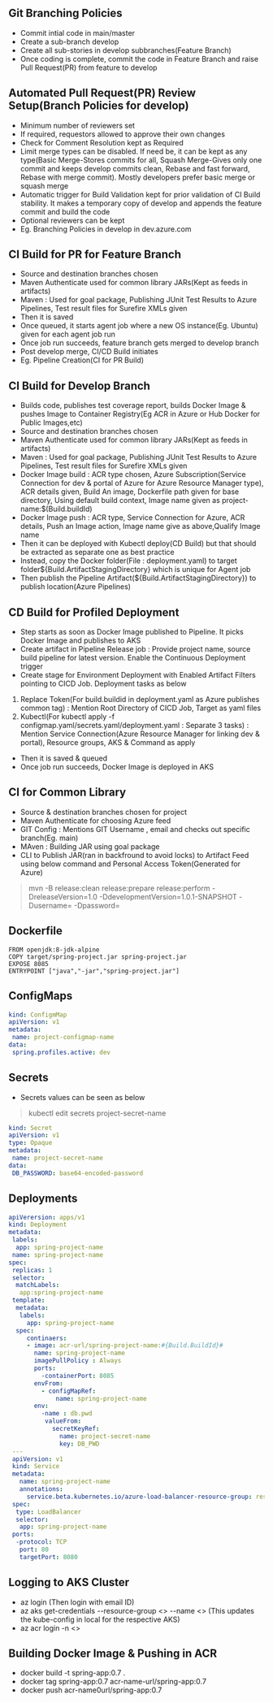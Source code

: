 ## Git Branching Policies
* Commit intial code in main/master
* Create a sub-branch develop
* Create all sub-stories in develop subbranches(Feature Branch)
* Once coding is complete, commit the code in Feature Branch and raise Pull Request(PR) from feature to develop

## Automated Pull Request(PR) Review Setup(Branch Policies for develop)
* Minimum number of reviewers set
* If required, requestors allowed to approve their own changes
* Check for Comment Resolution kept as Required
* Limit merge types can be disabled. If need be, it can be kept as any type(Basic Merge-Stores commits for all, Squash Merge-Gives only one commit and keeps develop commits clean, Rebase and fast forward, Rebase with merge commit). Mostly developers prefer basic merge or squash merge
* Automatic trigger for Build Validation kept for prior validation of CI Build stability. It makes a temporary copy of develop and appends the feature commit and build the code
* Optional reviewers can be kept
* Eg. Branching Policies in develop in dev.azure.com

## CI Build for PR for Feature Branch
* Source and destination branches chosen
* Maven Authenticate used for common library JARs(Kept as feeds in artifacts)
* Maven : Used for goal package, Publishing JUnit Test Results to Azure Pipelines, Test result files for Surefire XMLs given
* Then it is saved
* Once queued, it starts agent job where a new OS instance(Eg. Ubuntu) given for each agent job run
* Once job run succeeds, feature branch gets merged to develop branch
* Post develop merge, CI/CD Build initiates
* Eg. Pipeline Creation(CI for PR Build)

## CI Build for Develop Branch
* Builds code, publishes test coverage report, builds Docker Image & pushes Image to Container Registry(Eg ACR in Azure or Hub Docker for Public Images,etc)
* Source and destination branches chosen
* Maven Authenticate used for common library JARs(Kept as feeds in artifacts)
* Maven : Used for goal package, Publishing JUnit Test Results to Azure Pipelines, Test result files for Surefire XMLs given
* Docker Image build : ACR type chosen, Azure Subscription(Service Connection for dev & portal of Azure for Azure Resource Manager type), ACR details given, Build An image, Dockerfile path given for base directory, Using default build context, Image name given as project-name:$(Build.buildId)
* Docker Image push : ACR type, Service Connection for Azure, ACR details, Push an Image action, Image name give as above,Qualify Image name
* Then it can be deployed with Kubectl deploy(CD Build) but that should be extracted as separate one as best practice
* Instead, copy the Docker folder(File : deployment.yaml) to target folder${Build.ArtifactStagingDirectory} which is unique for Agent job
* Then publish the Pipeline Artifact(${Build.ArtifactStagingDirectory}) to publish location(Azure Pipelines)
 
## CD Build for Profiled Deployment
* Step starts as soon as Docker Image published to Pipeline. It picks Docker Image and publishes to AKS
* Create artifact in Pipeline Release job : Provide project name, source build pipeline for latest version. Enable the Continuous Deployment trigger
* Create stage for Environment Deployment with Enabled Artifact Filters pointing to CICD Job. Deployment tasks as below
1. Replace Token(For build.buildid in deployment.yaml as Azure publishes common tag) : Mention Root Directory of CICD Job, Target as yaml files
2. Kubectl(For kubectl apply -f configmap.yaml/secrets.yaml/deployment.yaml : Separate 3 tasks) : Mention Service Connection(Azure Resource Manager for linking dev & portal), Resource groups, AKS & Command as apply
* Then it is saved & queued
* Once job run succeeds, Docker Image is deployed in AKS

## CI for Common Library
* Source & destination branches chosen for project
* Maven Authenticate for choosing Azure feed
* GIT Config : Mentions GIT Username , email and checks out specific branch(Eg. main)
* MAven : Building JAR using goal package
* CLI to Publish JAR(ran in backfround to avoid locks) to Artifact Feed using below command and Personal Access Token(Generated for Azure)
> mvn -B release:clean release:prepare release:perform -DreleaseVersion=1.0 -DdevelopmentVersion=1.0.1-SNAPSHOT -Dusername=<MY-USERNAME> -Dpassword=<MY-PAT>

## Dockerfile

```text
FROM openjdk:8-jdk-alpine
COPY target/spring-project.jar spring-project.jar
EXPOSE 8085
ENTRYPOINT ["java","-jar","spring-project.jar"]
```
 
## ConfigMaps

```yaml
kind: ConfigmMap
apiVersion: v1
metadata:
 name: project-configmap-name
data:
 spring.profiles.active: dev
```
 
## Secrets
* Secrets values can be seen as below
> kubectl edit secrets project-secret-name
```yaml
kind: Secret
apiVersion: v1
type: Opaque
metadata:
 name: project-secret-name
data:
 DB_PASSWORD: base64-encoded-password
```
 
## Deployments
```yaml
apiVerersion: apps/v1
kind: Deployment
metadata:
 labels:
  app: spring-project-name
 name: spring-project-name
spec:
 replicas: 1
 selector:
  matchLabels:
   app:spring-project-name
 template:
  metadata:
   labels:
     app: spring-project-name
  spec:
     continaers:
     - image: acr-url/spring-project-name:#{Build.BuildId}#
       name: spring-project-name
       imagePullPolicy : Always
       ports:
         -containerPort: 8085
       envFrom:
         - configMapRef:
             name: spring-project-name
       env:
         -name : db.pwd
          valueFrom:
            secretKeyRef:
              name: project-secret-name
              key: DB_PWD
 ---
 apiVersion: v1
 kind: Service
 metadata:
   name: spring-project-name
   annotations:
     service.beta.kubernetes.io/azure-load-balancer-resource-group: resource-group-name
 spec:
  type: LoadBalancer
  selector:
   app: spring-project-name
 ports:
  -protocol: TCP
   port: 80
   targetPort: 8080
```

## Logging to AKS Cluster
* az login (Then login with email ID)
* az aks get-credentials --resource-group <<resource-grp-name>> --name <<AKS Cluster Name>> (This updates the kube-config in local for the respective AKS)
* az acr login -n <<ACR-Name>>
 
## Building Docker Image & Pushing in ACR
* docker build -t spring-app:0.7 .
* docker tag spring-app:0.7 acr-name-url/spring-app:0.7
* docker push acr-name0url/spring-app:0.7
